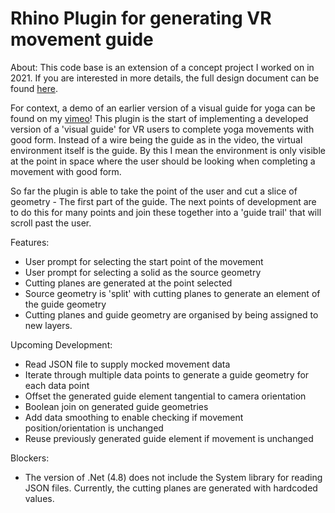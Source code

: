 # Rhino Plugin for generating VR movement guide

About:
This code base is an extension of a concept project I worked on in 2021. If you are interested in more details, the full design document can be found [here](https://github.com/harrismawardi/generate-vr-movement-guide/blob/0474afcdc798257eb945cdbee4f0d151da4fc2dc/A%20System%20For%20Mapping%20Yoga.pdf). 

For context, a demo of an earlier version of a visual guide for yoga can be found on my [vimeo](https://vimeo.com/866003907?share=copy)!
This plugin is the start of implementing a developed version of a 'visual guide' for VR users to complete yoga movements with good form. Instead of a wire being the guide as in the video, the virtual environment itself is the guide. By this I mean the environment is only visible at the point in space where the user should be looking when completing a movement with good form.

So far the plugin is able to take the point of the user and cut a slice of geometry - The first part of the guide. The next points of development are to do this for many points and join these together into a 'guide trail' that will scroll past the user.

Features:
- User prompt for selecting the start point of the movement
- User prompt for selecting a solid as the source geometry
- Cutting planes are generated at the point selected
- Source geometry is 'split' with cutting planes to generate an element of the guide geometry
- Cutting planes and guide geometry are organised by being assigned to new layers.


Upcoming Development:
- Read JSON file to supply mocked movement data
- Iterate through multiple data points to generate a guide geometry for each data point
- Offset the generated guide element tangential to camera orientation
- Boolean join on generated guide geometries
- Add data smoothing to enable checking if movement position/orientation is unchanged
- Reuse previously generated guide element if movement is unchanged 

Blockers:
- The version of .Net (4.8) does not include the System library for reading JSON files. Currently, the cutting planes are generated with hardcoded values.

